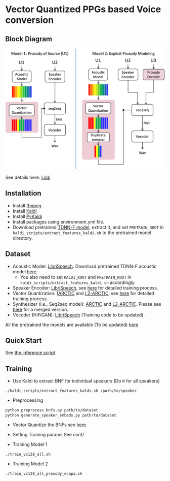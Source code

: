 
# Vector Quantized PPGs based Voice conversion

<!-- Code for this paper [Decoupling segmental and prosodic cues of non-native speech through vector quantization](https://www.isca-speech.org/archive/interspeech_2022/quamer22_interspeech.html)

Waris Quamer, Anurag Das, Ricardo Gutierrez-Osuna -->
## Block Diagram
![Block Diagram](./block_diagram.jpg)

See details here. [Link](https://anonymousis23.github.io/demos/prosody-accent-conversion/)

## Installation
* Install [ffmpeg](https://ffmpeg.org/download.html#get-packages).
* Install [Kaldi](https://github.com/kaldi-asr/kaldi)
* Install [PyKaldi](https://github.com/pykaldi/pykaldi)
* Install packages using environment.yml file.
* Download pretrained [TDNN-F model](https://kaldi-asr.org/models/13/0013_librispeech_v1_chain.tar.gz), extract it, and set `PRETRAIN_ROOT` in `kaldi_scripts/extract_features_kaldi.sh` to the pretrained model directory.


## Dataset

* Acoustic Model: [LibriSpeech](https://www.openslr.org/12). Download pretrained TDNN-F acoustic model [here](https://kaldi-asr.org/models/13/0013_librispeech_v1_chain.tar.gz).
  * You also need to set `KALDI_ROOT` and `PRETRAIN_ROOT` in `kaldi_scripts/extract_features_kaldi.sh` accordingly.
* Speaker Encoder: [LibriSpeech](https://www.openslr.org/12), see [here](https://github.com/CorentinJ/Real-Time-Voice-Cloning) for detailed training process.
* Vector Quantization:  [[ARCTIC](http://www.festvox.org/cmu_arctic/) and [L2-ARCTIC](https://psi.engr.tamu.edu/l2-arctic-corpus/), see [here](https://github.com/warisqr007/vq-bnf) for detailed training process.
* Synthesizer (i.e., Seq2seq model): [ARCTIC](http://www.festvox.org/cmu_arctic/) and [L2-ARCTIC](https://psi.engr.tamu.edu/l2-arctic-corpus/). Please see [here]() for a merged version.
* Vocoder (HiFiGAN): [LibriSpeech](https://www.openslr.org/12) (Training code to be updated).

All the pretrained the models are available (To be updated) [here](https://drive.google.com/file/d/1RUFXQ9jVXTAgPSukUuWv0TGKGhuaQeeo/view?usp=sharing) 

## Quick Start

See [the inference script](inference_script.ipynb)

## Training

* Use Kaldi to extract BNF for individual speakers (Do it for all speakers)
```
./kaldi_scripts/extract_features_kaldi.sh /path/to/speaker
```

* Preprocessing
```
python preprocess_bnfs.py path/to/dataset
python generate_speaker_embeds.py path/to/dataset
```

* Vector Quantize the BNFs
see [here](https://github.com/warisqr007/vq-bnf) 

* Setting Training params
See conf/

* Training Model 1
```
./train_vc128_all.sh
```

* Training Model 2
```
./train_vc128_all_prosody_ecapa.sh
```
